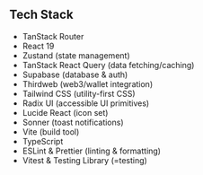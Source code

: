 ## Tech Stack

- TanStack Router
- React 19
- Zustand (state management)
- TanStack React Query (data fetching/caching)
- Supabase (database & auth)
- Thirdweb (web3/wallet integration)
- Tailwind CSS (utility-first CSS)
- Radix UI (accessible UI primitives)
- Lucide React (icon set)
- Sonner (toast notifications)
- Vite (build tool)
- TypeScript
- ESLint & Prettier (linting & formatting)
- Vitest & Testing Library (=testing)


